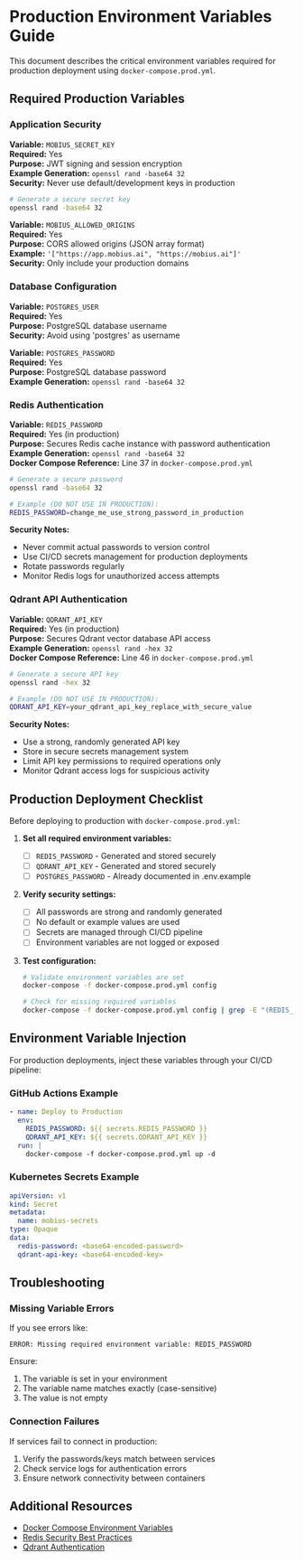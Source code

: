 # Production Environment Variables Guide

This document describes the critical environment variables required for
production deployment using `docker-compose.prod.yml`.

## Required Production Variables

### Application Security

**Variable:** `MOBIUS_SECRET_KEY`  
**Required:** Yes  
**Purpose:** JWT signing and session encryption  
**Example Generation:** `openssl rand -base64 32`  
**Security:** Never use default/development keys in production

```bash
# Generate a secure secret key
openssl rand -base64 32
```

**Variable:** `MOBIUS_ALLOWED_ORIGINS`  
**Required:** Yes  
**Purpose:** CORS allowed origins (JSON array format)  
**Example:** `'["https://app.mobius.ai", "https://mobius.ai"]'`  
**Security:** Only include your production domains

### Database Configuration

**Variable:** `POSTGRES_USER`  
**Required:** Yes  
**Purpose:** PostgreSQL database username  
**Security:** Avoid using 'postgres' as username

**Variable:** `POSTGRES_PASSWORD`  
**Required:** Yes  
**Purpose:** PostgreSQL database password  
**Example Generation:** `openssl rand -base64 32`

### Redis Authentication

**Variable:** `REDIS_PASSWORD`  
**Required:** Yes (in production)  
**Purpose:** Secures Redis cache instance with password authentication  
**Example Generation:** `openssl rand -base64 32`  
**Docker Compose Reference:** Line 37 in `docker-compose.prod.yml`

```bash
# Generate a secure password
openssl rand -base64 32

# Example (DO NOT USE IN PRODUCTION):
REDIS_PASSWORD=change_me_use_strong_password_in_production
```

**Security Notes:**

- Never commit actual passwords to version control
- Use CI/CD secrets management for production deployments
- Rotate passwords regularly
- Monitor Redis logs for unauthorized access attempts

### Qdrant API Authentication

**Variable:** `QDRANT_API_KEY`  
**Required:** Yes (in production)  
**Purpose:** Secures Qdrant vector database API access  
**Example Generation:** `openssl rand -hex 32`  
**Docker Compose Reference:** Line 46 in `docker-compose.prod.yml`

```bash
# Generate a secure API key
openssl rand -hex 32

# Example (DO NOT USE IN PRODUCTION):
QDRANT_API_KEY=your_qdrant_api_key_replace_with_secure_value
```

**Security Notes:**

- Use a strong, randomly generated API key
- Store in secure secrets management system
- Limit API key permissions to required operations only
- Monitor Qdrant access logs for suspicious activity

## Production Deployment Checklist

Before deploying to production with `docker-compose.prod.yml`:

1. **Set all required environment variables:**
   - [ ] `REDIS_PASSWORD` - Generated and stored securely
   - [ ] `QDRANT_API_KEY` - Generated and stored securely
   - [ ] `POSTGRES_PASSWORD` - Already documented in .env.example

2. **Verify security settings:**
   - [ ] All passwords are strong and randomly generated
   - [ ] No default or example values are used
   - [ ] Secrets are managed through CI/CD pipeline
   - [ ] Environment variables are not logged or exposed

3. **Test configuration:**

   ```bash
   # Validate environment variables are set
   docker-compose -f docker-compose.prod.yml config

   # Check for missing required variables
   docker-compose -f docker-compose.prod.yml config | grep -E "(REDIS_PASSWORD|QDRANT_API_KEY)"
   ```

## Environment Variable Injection

For production deployments, inject these variables through your CI/CD pipeline:

### GitHub Actions Example

```yaml
- name: Deploy to Production
  env:
    REDIS_PASSWORD: ${{ secrets.REDIS_PASSWORD }}
    QDRANT_API_KEY: ${{ secrets.QDRANT_API_KEY }}
  run: |
    docker-compose -f docker-compose.prod.yml up -d
```

### Kubernetes Secrets Example

```yaml
apiVersion: v1
kind: Secret
metadata:
  name: mobius-secrets
type: Opaque
data:
  redis-password: <base64-encoded-password>
  qdrant-api-key: <base64-encoded-key>
```

## Troubleshooting

### Missing Variable Errors

If you see errors like:

```
ERROR: Missing required environment variable: REDIS_PASSWORD
```

Ensure:

1. The variable is set in your environment
2. The variable name matches exactly (case-sensitive)
3. The value is not empty

### Connection Failures

If services fail to connect in production:

1. Verify the passwords/keys match between services
2. Check service logs for authentication errors
3. Ensure network connectivity between containers

## Additional Resources

- [Docker Compose Environment Variables](https://docs.docker.com/compose/environment-variables/)
- [Redis Security Best Practices](https://redis.io/docs/manual/security/)
- [Qdrant Authentication](https://qdrant.tech/documentation/guides/security/)
